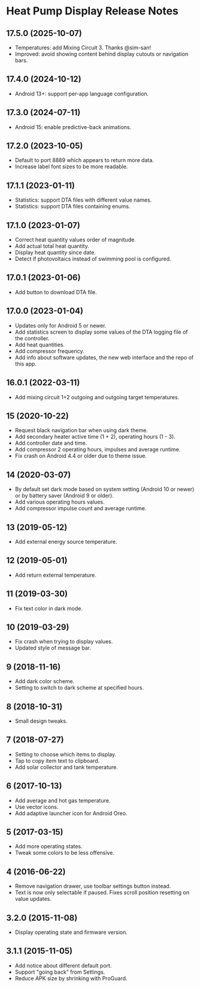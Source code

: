 # Heat Pump Display Release Notes

## 17.5.0 (2025-10-07)

- Temperatures: add Mixing Circuit 3. Thanks @sim-san!
- Improved: avoid showing content behind display cutouts or navigation bars.

## 17.4.0 (2024-10-12)

- Android 13+: support per-app language configuration.

## 17.3.0 (2024-07-11)

- Android 15: enable predictive-back animations.

## 17.2.0 (2023-10-05)

- Default to port 8889 which appears to return more data.
- Increase label font sizes to be more readable.

## 17.1.1 (2023-01-11)

- Statistics: support DTA files with different value names.
- Statistics: support DTA files containing enums.

## 17.1.0 (2023-01-07)

- Correct heat quantity values order of magnitude.
- Add actual total heat quantity.
- Display heat quantity since date.
- Detect if photovoltaics instead of swimming pool is configured.

## 17.0.1 (2023-01-06)

- Add button to download DTA file.

## 17.0.0 (2023-01-04)

- Updates only for Android 5 or newer.
- Add statistics screen to display some values of the DTA logging file of the controller.
- Add heat quantities.
- Add compressor frequency.
- Add info about software updates, the new web interface and the repo of this app.

## 16.0.1 (2022-03-11)

- Add mixing circuit 1+2 outgoing and outgoing target temperatures.

## 15 (2020-10-22)

- Request black navigation bar when using dark theme.
- Add secondary heater active time (1 + 2), operating hours (1 - 3).
- Add controller date and time.
- Add compressor 2 operating hours, impulses and average runtime.
- Fix crash on Android 4.4 or older due to theme issue.

## 14 (2020-03-07)

- By default set dark mode based on system setting (Android 10 or newer) or by battery saver (Android 9 or older).
- Add various operating hours values.
- Add compressor impulse count and average runtime.

## 13 (2019-05-12)

- Add external energy source temperature.

## 12 (2019-05-01)

- Add return external temperature.

## 11 (2019-03-30)

- Fix text color in dark mode.

## 10 (2019-03-29)

- Fix crash when trying to display values.
- Updated style of message bar.

## 9 (2018-11-16)

- Add dark color scheme.
- Setting to switch to dark scheme at specified hours.

## 8 (2018-10-31)

- Small design tweaks.

## 7 (2018-07-27)

- Setting to choose which items to display.
- Tap to copy item text to clipboard.
- Add solar collector and tank temperature.

## 6 (2017-10-13)

- Add average and hot gas temperature.
- Use vector icons.
- Add adaptive launcher icon for Android Oreo.

## 5 (2017-03-15)

- Add more operating states.
- Tweak some colors to be less offensive.

## 4 (2016-06-22)

- Remove navigation drawer, use toolbar settings button instead.
- Text is now only selectable if paused. Fixes scroll position resetting on value updates.

## 3.2.0 (2015-11-08)

- Display operating state and firmware version.

## 3.1.1 (2015-11-05)

- Add notice about different default port.
- Support "going back" from Settings.
- Reduce APK size by shrinking with ProGuard.
